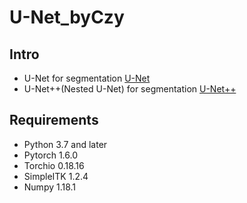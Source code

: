 # U-Net_byCzy

## Intro
 - U-Net for segmentation
 [U-Net](https://arxiv.org/pdf/1505.04597.pdf)
 - U-Net++(Nested U-Net) for segmentation
 [U-Net++](https://arxiv.org/pdf/1807.10165.pdf)
 
## Requirements
- Python 3.7 and later
- Pytorch 1.6.0
- Torchio 0.18.16
- SimpleITK 1.2.4
- Numpy 1.18.1
